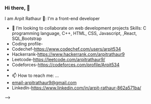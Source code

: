 ### Hi there, 👋
 I am Arpit Rathaur
🔭: I'm a front-end developer
- 👯 I’m looking to collaborate on web development projects
Skills: C programming language, C++, HTML, CSS, Javascript, ,React, SQL,Bootstrap
- Coding profile-
- Codechef-https://www.codechef.com/users/arpit534
- Hackerrank-https://www.hackerrank.com/arpitrathaur9
- Leetcode-https://leetcode.com/arpitrathaur9/
- Codeforces-https://codeforces.com/profile/Arpit534
- 
- 📫 How to reach me: ...
- email-arpitrathaur9@gmail.com
- Linkedln-https://www.linkedin.com/in/arpit-rathaur-862a571ba/

-->
